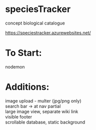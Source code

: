 # speciesTracker
concept biological catalogue

https://speciestracker.azurewebsites.net/

# To Start: <br>
nodemon

# Additions: <br>
image upload - multer (jpg/png only) <br>
search bar -> at nav partial <br>
large image view, separate wiki link <br>
visible footer <br>
scrollable database, static background
